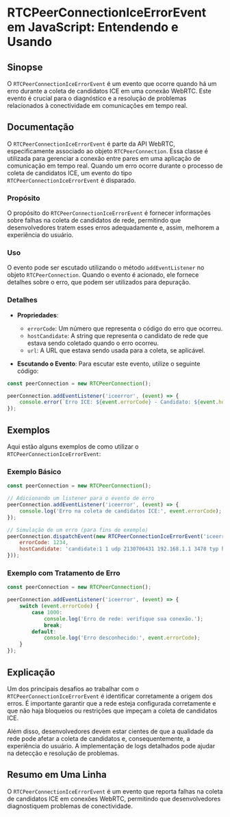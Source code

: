<!--
Meta Description: # RTCPeerConnectionIceErrorEvent em JavaScript: Entendendo e Usando ## Sinopse O `RTCPeerConnectionIceErrorEvent` é um evento que ocorre quando há um ...
Meta Keywords: que, erro, rtcpeerconnectioniceerrorevent, evento, coleta
-->

# RTCPeerConnectionIceErrorEvent em JavaScript: Entendendo e Usando

## Sinopse
O `RTCPeerConnectionIceErrorEvent` é um evento que ocorre quando há um erro durante a coleta de candidatos ICE em uma conexão WebRTC. Este evento é crucial para o diagnóstico e a resolução de problemas relacionados à conectividade em comunicações em tempo real.

## Documentação
O `RTCPeerConnectionIceErrorEvent` é parte da API WebRTC, especificamente associado ao objeto `RTCPeerConnection`. Essa classe é utilizada para gerenciar a conexão entre pares em uma aplicação de comunicação em tempo real. Quando um erro ocorre durante o processo de coleta de candidatos ICE, um evento do tipo `RTCPeerConnectionIceErrorEvent` é disparado.

### Propósito
O propósito do `RTCPeerConnectionIceErrorEvent` é fornecer informações sobre falhas na coleta de candidatos de rede, permitindo que desenvolvedores tratem esses erros adequadamente e, assim, melhorem a experiência do usuário.

### Uso
O evento pode ser escutado utilizando o método `addEventListener` no objeto `RTCPeerConnection`. Quando o evento é acionado, ele fornece detalhes sobre o erro, que podem ser utilizados para depuração.

### Detalhes
- **Propriedades**:
  - `errorCode`: Um número que representa o código do erro que ocorreu.
  - `hostCandidate`: A string que representa o candidato de rede que estava sendo coletado quando o erro ocorreu.
  - `url`: A URL que estava sendo usada para a coleta, se aplicável.
  
- **Escutando o Evento**:
Para escutar este evento, utilize o seguinte código:
```javascript
const peerConnection = new RTCPeerConnection();

peerConnection.addEventListener('iceerror', (event) => {
    console.error(`Erro ICE: ${event.errorCode} - Candidato: ${event.hostCandidate}`);
});
```

## Exemplos
Aqui estão alguns exemplos de como utilizar o `RTCPeerConnectionIceErrorEvent`:

### Exemplo Básico
```javascript
const peerConnection = new RTCPeerConnection();

// Adicionando um listener para o evento de erro
peerConnection.addEventListener('iceerror', (event) => {
    console.log('Erro na coleta de candidatos ICE:', event.errorCode);
});

// Simulação de um erro (para fins de exemplo)
peerConnection.dispatchEvent(new RTCPeerConnectionIceErrorEvent('iceerror', {
    errorCode: 1234,
    hostCandidate: 'candidate:1 1 udp 2130706431 192.168.1.1 3478 typ host',
}));
```

### Exemplo com Tratamento de Erro
```javascript
const peerConnection = new RTCPeerConnection();

peerConnection.addEventListener('iceerror', (event) => {
    switch (event.errorCode) {
        case 1000:
            console.log('Erro de rede: verifique sua conexão.');
            break;
        default:
            console.log('Erro desconhecido:', event.errorCode);
    }
});
```

## Explicação
Um dos principais desafios ao trabalhar com o `RTCPeerConnectionIceErrorEvent` é identificar corretamente a origem dos erros. É importante garantir que a rede esteja configurada corretamente e que não haja bloqueios ou restrições que impeçam a coleta de candidatos ICE.

Além disso, desenvolvedores devem estar cientes de que a qualidade da rede pode afetar a coleta de candidatos e, consequentemente, a experiência do usuário. A implementação de logs detalhados pode ajudar na detecção e resolução de problemas.

## Resumo em Uma Linha
O `RTCPeerConnectionIceErrorEvent` é um evento que reporta falhas na coleta de candidatos ICE em conexões WebRTC, permitindo que desenvolvedores diagnostiquem problemas de conectividade.